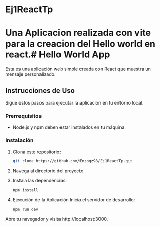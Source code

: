# Ej1ReactTp
# Una Aplicacion realizada con vite para la creacion del Hello world en react.# Hello World App

Esta es una aplicación web simple creada con React que muestra un mensaje personalizado.

## Instrucciones de Uso

Sigue estos pasos para ejecutar la aplicación en tu entorno local.

### Prerrequisitos

- Node.js y npm deben estar instalados en tu máquina.

### Instalación

1. Clona este repositorio:

   ```bash
   git clone https://github.com/Enzogz98/Ej1ReactTp.git
2. Navega al directorio del proyecto
3. Instala las dependencias:
    ```bash
    npm install

4. Ejecución de la Aplicación
    Inicia el servidor de desarrollo:
    ```bash
   npm run dev
Abre tu navegador y visita http://localhost:3000.

